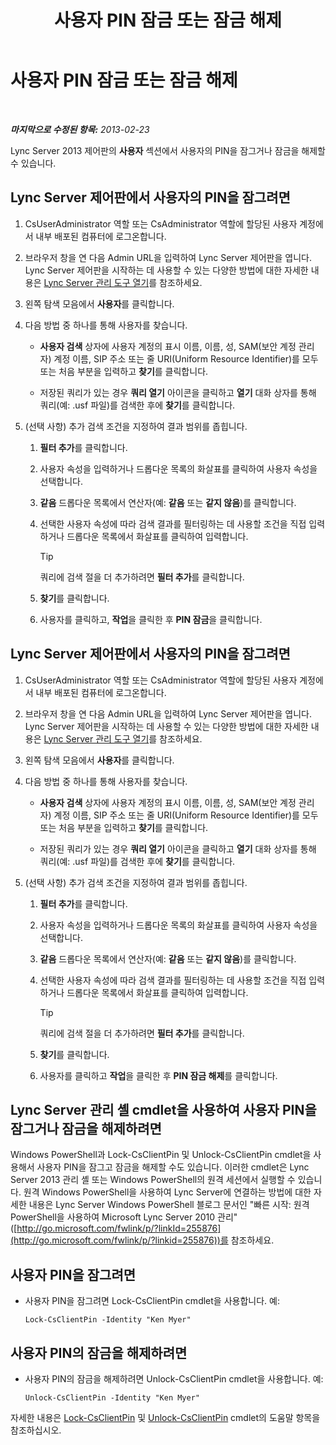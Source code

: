 ﻿---
title: 사용자 PIN 잠금 또는 잠금 해제
TOCTitle: 사용자 PIN 잠금 또는 잠금 해제
ms:assetid: 3d293a8a-e182-4547-8b06-2603c3c77329
ms:mtpsurl: https://technet.microsoft.com/ko-kr/library/JJ688028(v=OCS.15)
ms:contentKeyID: 49885732
ms.date: 08/10/2015
mtps_version: v=OCS.15
ms.translationtype: HT
---

# 사용자 PIN 잠금 또는 잠금 해제

 

_**마지막으로 수정된 항목:** 2013-02-23_

Lync Server 2013 제어판의 **사용자** 섹션에서 사용자의 PIN을 잠그거나 잠금을 해제할 수 있습니다.

## Lync Server 제어판에서 사용자의 PIN을 잠그려면

1.  CsUserAdministrator 역할 또는 CsAdministrator 역할에 할당된 사용자 계정에서 내부 배포된 컴퓨터에 로그온합니다.

2.  브라우저 창을 연 다음 Admin URL을 입력하여 Lync Server 제어판을 엽니다. Lync Server 제어판을 시작하는 데 사용할 수 있는 다양한 방법에 대한 자세한 내용은 [Lync Server 관리 도구 열기](lync-server-2013-open-lync-server-administrative-tools.md)를 참조하세요.

3.  왼쪽 탐색 모음에서 **사용자**를 클릭합니다.

4.  다음 방법 중 하나를 통해 사용자를 찾습니다.
    
      - **사용자 검색** 상자에 사용자 계정의 표시 이름, 이름, 성, SAM(보안 계정 관리자) 계정 이름, SIP 주소 또는 줄 URI(Uniform Resource Identifier)를 모두 또는 처음 부분을 입력하고 **찾기**를 클릭합니다.
    
      - 저장된 쿼리가 있는 경우 **쿼리 열기** 아이콘을 클릭하고 **열기** 대화 상자를 통해 쿼리(예: .usf 파일)를 검색한 후에 **찾기**를 클릭합니다.

5.  (선택 사항) 추가 검색 조건을 지정하여 결과 범위를 좁힙니다.
    
    1.  **필터 추가**를 클릭합니다.
    
    2.  사용자 속성을 입력하거나 드롭다운 목록의 화살표를 클릭하여 사용자 속성을 선택합니다.
    
    3.  **같음** 드롭다운 목록에서 연산자(예: **같음** 또는 **같지 않음**)를 클릭합니다.
    
    4.  선택한 사용자 속성에 따라 검색 결과를 필터링하는 데 사용할 조건을 직접 입력하거나 드롭다운 목록에서 화살표를 클릭하여 입력합니다.
        

        > [!TIP]
        > 쿼리에 검색 절을 더 추가하려면 <STRONG>필터 추가</STRONG>를 클릭합니다.

    
    5.  **찾기**를 클릭합니다.
    
    6.  사용자를 클릭하고, **작업**을 클릭한 후 **PIN 잠금**을 클릭합니다.

## Lync Server 제어판에서 사용자의 PIN을 잠그려면

1.  CsUserAdministrator 역할 또는 CsAdministrator 역할에 할당된 사용자 계정에서 내부 배포된 컴퓨터에 로그온합니다.

2.  브라우저 창을 연 다음 Admin URL을 입력하여 Lync Server 제어판을 엽니다. Lync Server 제어판을 시작하는 데 사용할 수 있는 다양한 방법에 대한 자세한 내용은 [Lync Server 관리 도구 열기](lync-server-2013-open-lync-server-administrative-tools.md)를 참조하세요.

3.  왼쪽 탐색 모음에서 **사용자**를 클릭합니다.

4.  다음 방법 중 하나를 통해 사용자를 찾습니다.
    
      - **사용자 검색** 상자에 사용자 계정의 표시 이름, 이름, 성, SAM(보안 계정 관리자) 계정 이름, SIP 주소 또는 줄 URI(Uniform Resource Identifier)를 모두 또는 처음 부분을 입력하고 **찾기**를 클릭합니다.
    
      - 저장된 쿼리가 있는 경우 **쿼리 열기** 아이콘을 클릭하고 **열기** 대화 상자를 통해 쿼리(예: .usf 파일)를 검색한 후에 **찾기**를 클릭합니다.

5.  (선택 사항) 추가 검색 조건을 지정하여 결과 범위를 좁힙니다.
    
    1.  **필터 추가**를 클릭합니다.
    
    2.  사용자 속성을 입력하거나 드롭다운 목록의 화살표를 클릭하여 사용자 속성을 선택합니다.
    
    3.  **같음** 드롭다운 목록에서 연산자(예: **같음** 또는 **같지 않음**)를 클릭합니다.
    
    4.  선택한 사용자 속성에 따라 검색 결과를 필터링하는 데 사용할 조건을 직접 입력하거나 드롭다운 목록에서 화살표를 클릭하여 입력합니다.
        

        > [!TIP]
        > 쿼리에 검색 절을 더 추가하려면 <STRONG>필터 추가</STRONG>를 클릭합니다.

    
    5.  **찾기**를 클릭합니다.
    
    6.  사용자를 클릭하고 **작업**을 클릭한 후 **PIN 잠금 해제**를 클릭합니다.

## Lync Server 관리 셸 cmdlet을 사용하여 사용자 PIN을 잠그거나 잠금을 해제하려면

Windows PowerShell과 Lock-CsClientPin 및 Unlock-CsClientPin cmdlet을 사용해서 사용자 PIN을 잠그고 잠금을 해제할 수도 있습니다. 이러한 cmdlet은 Lync Server 2013 관리 셸 또는 Windows PowerShell의 원격 세션에서 실행할 수 있습니다. 원격 Windows PowerShell을 사용하여 Lync Server에 연결하는 방법에 대한 자세한 내용은 Lync Server Windows PowerShell 블로그 문서인 "빠른 시작: 원격 PowerShell을 사용하여 Microsoft Lync Server 2010 관리"([http://go.microsoft.com/fwlink/p/?linkId=255876](http://go.microsoft.com/fwlink/p/?linkid=255876))를 참조하세요.

## 사용자 PIN을 잠그려면

  - 사용자 PIN을 잠그려면 Lock-CsClientPin cmdlet을 사용합니다. 예:
    
        Lock-CsClientPin -Identity "Ken Myer"

## 사용자 PIN의 잠금을 해제하려면

  - 사용자 PIN의 잠금을 해제하려면 Unlock-CsClientPin cmdlet을 사용합니다. 예:
    
        Unlock-CsClientPin -Identity "Ken Myer"

자세한 내용은 [Lock-CsClientPin](https://docs.microsoft.com/en-us/powershell/module/skype/Lock-CsClientPin) 및 [Unlock-CsClientPin](https://docs.microsoft.com/en-us/powershell/module/skype/Unlock-CsClientPin) cmdlet의 도움말 항목을 참조하십시오.

